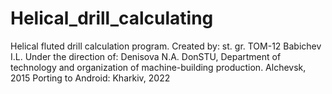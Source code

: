 # Helical_drill_calculating
Helical fluted drill calculation program.
Created by: st. gr. TOM-12 Babichev I.L.
Under the direction of: Denisova N.A.
DonSTU, Department of technology and organization of machine-building production.
Alchevsk, 2015
Porting to Android:
Kharkiv, 2022
